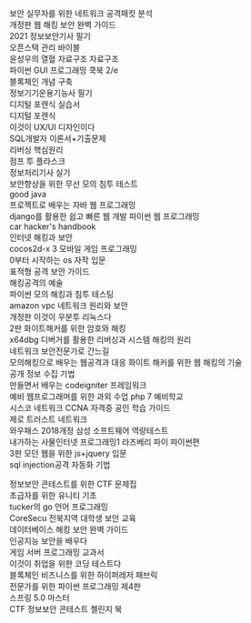 보안 실무자를 위한 네트워크 공격패킷 분석  
개정판 웹 해킹 보안 완벽 가이드  
2021 정보보안기사 필기  
오픈스택 관리 바이블  
윤성우의 열혈 자료구조 자료구조  
파이썬 GUI 프로그래밍 쿡북 2/e  
블록체인 개념 구축  
정보기기운용기능사 필기  
디지털 포렌식 실습서  
디지털 포렌식  
이것이 UX/UI 디자인이다  
SQL개발자 이론서+기출문제  
리버싱 핵심원리  
점프 투 플라스크  
정보처리기사 실기  
보안향상을 위한 무선 모의 침투 테스트  
good java  
프로젝트로 배우는 자바 웹 프로그래밍  
django를 활용한 쉽고 빠른 웹 개발 파이썬 웹 프로그래밍  
car hacker's handbook  
인터넷 해킹과 보안  
cocos2d-x 3 모바일 게임 프로그래밍  
0부터 시작하는 os 자작 입문  
표적형 공격 보안 가이드  
해킹공격의 예술  
파이썬 모의 해킹과 침투 테스팅  
amazon vpc 네트워크 원리와 보안  
개정판 이것이 우분투 리눅스다  
2판 화이트해커를 위한 암호와 해킹  
x64dbg 디버거를 활용한 리버싱과 시스템 해킹의 원리  
네트워크 보안전문가로 간느길  
모의해킹으로 배우는 웹공격과 대응 화이트 해커를 위한 웹 해킹의 기술  
공개 정보 수집 기법  
만들면서 배우는 codeigniter 프레임워크  
예비 웹프로그래머를 위한 과외 수업 php 7 예비학교  
시스코 네트워크 CCNA 자격증 공인 학습 가이드  
제로 트러스트 네트워크  
와우패스 2018개정 삼성 소프트웨어 역량테스트  
내가하는 사물인터넷 프로그래밍1 라즈베리 파이 파이썬편  
3판 모던 웹을 위한 js+jquery 입문  
sql injection공격 자동화 기법  
  
정보보안 콘테스트를 위한 CTF 문제집  
초급자를 위한 유니티 기초  
tucker의 go 언어 프로그래밍  
CoreSecu 전북지역 대학생 보안 교육  
데이터베이스 해킹 보안 완벽 가이드  
인공지능 보안을 배우다   
게임 서버 프로그래밍 교과서  
이것이 취업을 위한 코딩 테스트다  
블록체인 비즈니스를 위한 하이퍼레저 패브릭  
전문가를 위한 파이썬 프로그래밍 제4판  
스프링 5.0 마스터  
CTF 정보보안 콘테스트 첼린지 북  
